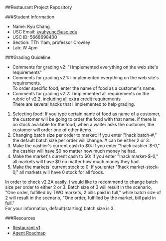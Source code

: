 ##Restaurant Project Repository

###Student Information
  + Name: Kyu Chang
  + USC Email: kyuhyunc@usc.edu 
  + USC ID: 5668698400 
  + Section: TTh 11am, professor Crowley
  + Lab: W 4pm

###Grading Guideline
+ Comments for grading v2: "I implemented everything on the web site's requirements"
+ Comments for grading v2.1: 
 I implemented everything on the web site's requirements. <br/> 
 To order specific food, enter the name of food as a customer's name.
+ Comments for grading v2.2:
 I implemented all requirements on the rubric of v2.2, including all extra credit requirements <br/>
 There are several hacks that I implemented to help grading. <br/>
 1. Selecting food: If you type certain name of food as name of a customer, the customer will be going to order the food with that name. If there is no stock available for the food, when a waiter asks the customer, the customer will order one of other items. <br/>
 2. Changing batch size per order to market: If you enter "!hack batch-#," the default batch size per order will change. # can be either 2 or 3. <br/>
 3. Make the cashier's current cash to $0: If you enter "!hack cashier-$-0," the cashier will have $0 no matter how much money he had.
 4. Make the market's current cash to $0: If you enter "!hack market-$-0," all markets will have $0 no matter how much money they had.
 5. Make the markets' current stock to 0: If you enter "!hack market-stock-0," all markets will have 0 stock for all foods.

 In order to check v2.2A easily, I would like to recommend to change batch size per order to either 2 or 3. Batch size of 3 will result in the scenario, "One order, fulfilled by TWO markets, 2 bills paid in full," while batch size of 2 will result in the scenario, "One order, fulfilled by the market, bill paid in full." <br/>
 For your information, default(starting) batch size is 3.
 
###Resources
  + [Restaurant v1](http://www-scf.usc.edu/~csci201/readings/restaurant-v1.html)
  + [Agent Roadmap](http://www-scf.usc.edu/~csci201/readings/agent-roadmap.html)

  
